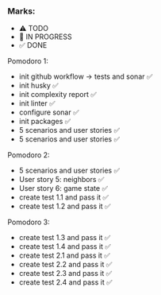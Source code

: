 ### Marks:
- ⚠ TODO
- 🚧 IN PROGRESS
- ✅ DONE

Pomodoro 1:
- init github workflow -> tests and sonar ✅
- init husky ✅
- init complexity report ✅
- init linter ✅
- configure sonar ✅
- init packages ✅
- 5 scenarios and user stories ✅
- 5 scenarios and user stories ✅

Pomodoro 2:
- 5 scenarios and user stories ✅
- User story 5: neighbors ✅
- User story 6: game state ✅
- create test 1.1 and pass it  ✅
- create test 1.2 and pass it  ✅

Pomodoro 3:
- create test 1.3 and pass it  ✅
- create test 1.4 and pass it  ✅
- create test 2.1 and pass it  ✅
- create test 2.2 and pass it  ✅
- create test 2.3 and pass it  ✅
- create test 2.4 and pass it  ✅